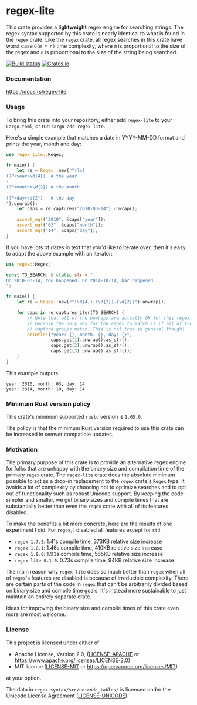 regex-lite
==========
This crate provides a **lightweight** regex engine for searching strings. The
regex syntax supported by this crate is nearly identical to what is found in
the `regex` crate. Like the `regex` crate, all regex searches in this crate
have worst case `O(m * n)` time complexity, where `m` is proportional to the
size of the regex and `n` is proportional to the size of the string being
searched.

[![Build status](https://github.com/rust-lang/regex/workflows/ci/badge.svg)](https://github.com/rust-lang/regex/actions)
[![Crates.io](https://img.shields.io/crates/v/regex-lite.svg)](https://crates.io/crates/regex-lite)


### Documentation

https://docs.rs/regex-lite


### Usage

To bring this crate into your repository, either add `regex-lite` to your
`Cargo.toml`, or run `cargo add regex-lite`.

Here's a simple example that matches a date in YYYY-MM-DD format and prints the
year, month and day:

```rust
use regex_lite::Regex;

fn main() {
    let re = Regex::new(r"(?x)
(?P<year>\d{4})  # the year
-
(?P<month>\d{2}) # the month
-
(?P<day>\d{2})   # the day
").unwrap();
    let caps = re.captures("2010-03-14").unwrap();

    assert_eq!("2010", &caps["year"]);
    assert_eq!("03", &caps["month"]);
    assert_eq!("14", &caps["day"]);
}
```

If you have lots of dates in text that you'd like to iterate over, then it's
easy to adapt the above example with an iterator:

```rust
use regex::Regex;

const TO_SEARCH: &'static str = "
On 2010-03-14, foo happened. On 2014-10-14, bar happened.
";

fn main() {
    let re = Regex::new(r"(\d{4})-(\d{2})-(\d{2})").unwrap();

    for caps in re.captures_iter(TO_SEARCH) {
        // Note that all of the unwraps are actually OK for this regex
        // because the only way for the regex to match is if all of the
        // capture groups match. This is not true in general though!
        println!("year: {}, month: {}, day: {}",
                 caps.get(1).unwrap().as_str(),
                 caps.get(2).unwrap().as_str(),
                 caps.get(3).unwrap().as_str());
    }
}
```

This example outputs:

```text
year: 2010, month: 03, day: 14
year: 2014, month: 10, day: 14
```


### Minimum Rust version policy

This crate's minimum supported `rustc` version is `1.65.0`.

The policy is that the minimum Rust version required to use this crate can be
increased in semver compatible updates.


### Motivation

The primary purpose of this crate is to provide an alternative regex engine
for folks that are unhappy with the binary size and compilation time of the
primary `regex` crate. The `regex-lite` crate does the absolute minimum possible
to act as a drop-in replacement to the `regex` crate's `Regex` type. It avoids
a lot of complexity by choosing not to optimize searches and to opt out of
functionality such as robust Unicode support. By keeping the code simpler
and smaller, we get binary sizes and compile times that are substantially
better than even the `regex` crate with all of its features disabled.

To make the benefits a bit more concrete, here are the results of one
experiment I did. For `regex`, I disabled all features except for `std`:

* `regex 1.7.3`: 1.41s compile time, 373KB relative size increase
* `regex 1.8.1`: 1.46s compile time, 410KB relative size increase
* `regex 1.9.0`: 1.93s compile time, 565KB relative size increase
* `regex-lite 0.1.0`: 0.73s compile time, 94KB relative size increase

The main reason why `regex-lite` does so much better than `regex` when all of
`regex`'s features are disabled is because of irreducible complexity. There are
certain parts of the code in `regex` that can't be arbitrarily divided based
on binary size and compile time goals. It's instead more sustainable to just
maintain an entirely separate crate.

Ideas for improving the binary size and compile times of this crate even more
are most welcome.


### License

This project is licensed under either of

 * Apache License, Version 2.0, ([LICENSE-APACHE](LICENSE-APACHE) or
   https://www.apache.org/licenses/LICENSE-2.0)
 * MIT license ([LICENSE-MIT](LICENSE-MIT) or
   https://opensource.org/licenses/MIT)

at your option.

The data in `regex-syntax/src/unicode_tables/` is licensed under the Unicode
License Agreement
([LICENSE-UNICODE](https://www.unicode.org/copyright.html#License)).
